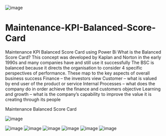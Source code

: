 ![image](https://github.com/shemmozhipandian/Maintenance-KPI-Balanced-Score-Card/assets/9448701/8b06742d-4cb9-4751-88b0-24e839f8ce0c)
# Maintenance-KPI-Balanced-Score-Card
Maintenance KPI Balanced Score Card using Power Bi 
What is the Balanced Score Card?
This concept was developed by Kaplan and Norton in the early 1990s and many companies have and still use it successfully 
The BSC is balanced because it directs the organisation to consider 4 specific perspectives of performance. These map to the key aspects of overall business success
Finance – the investors view
Customer – what is valued by end user of the product or service
Internal Processes – what does the company do in order achieve the finance and customers objective
Learning and growth – what is the company’s capability to improve the value it is creating through its people

Maintenance Balanced Score Card

![image](https://github.com/shemmozhipandian/Maintenance-KPI-Balanced-Score-Card/assets/9448701/c468c2f4-40e7-4c24-a985-9f31cd26d7a5)

![image](https://github.com/shemmozhipandian/Maintenance-KPI-Balanced-Score-Card/assets/9448701/dbcf834c-1e18-4cbe-8110-6da116db9816)
![image](https://github.com/shemmozhipandian/Maintenance-KPI-Balanced-Score-Card/assets/9448701/2b639d4b-4f45-45f0-b464-53681799476e)
![image](https://github.com/shemmozhipandian/Maintenance-KPI-Balanced-Score-Card/assets/9448701/05ca6061-adb4-402b-9813-f77b54d3ba99)
![image](https://github.com/shemmozhipandian/Maintenance-KPI-Balanced-Score-Card/assets/9448701/ddaf2b44-4644-4422-8643-24ccca6d7b6e)
![image](https://github.com/shemmozhipandian/Maintenance-KPI-Balanced-Score-Card/assets/9448701/a05cc23b-6cbc-4f48-a1fc-b94acdbc811c)
![image](https://github.com/shemmozhipandian/Maintenance-KPI-Balanced-Score-Card/assets/9448701/984741a1-15da-46f4-a11c-892a7647a05e)

